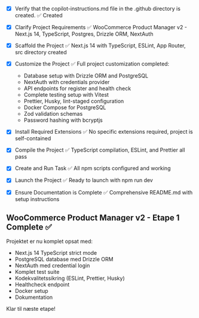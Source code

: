 <!-- Use this file to provide workspace-specific custom instructions to Copilot. For more details, visit https://code.visualstudio.com/docs/copilot/copilot-customization#_use-a-githubcopilotinstructionsmd-file -->

- [x] Verify that the copilot-instructions.md file in the .github directory is created. ✅ Created

- [x] Clarify Project Requirements ✅ WooCommerce Product Manager v2 - Next.js 14, TypeScript, Postgres, Drizzle ORM, NextAuth

- [x] Scaffold the Project ✅ Next.js 14 with TypeScript, ESLint, App Router, src directory created

- [x] Customize the Project ✅ Full project customization completed:
  - Database setup with Drizzle ORM and PostgreSQL
  - NextAuth with credentials provider
  - API endpoints for register and health check
  - Complete testing setup with Vitest
  - Prettier, Husky, lint-staged configuration
  - Docker Compose for PostgreSQL
  - Zod validation schemas
  - Password hashing with bcryptjs

- [x] Install Required Extensions ✅ No specific extensions required, project is self-contained

- [x] Compile the Project ✅ TypeScript compilation, ESLint, and Prettier all pass

- [x] Create and Run Task ✅ All npm scripts configured and working

- [x] Launch the Project ✅ Ready to launch with npm run dev

- [x] Ensure Documentation is Complete ✅ Comprehensive README.md with setup instructions

## WooCommerce Product Manager v2 - Etape 1 Complete ✅

Projektet er nu komplet opsat med:
- Next.js 14 TypeScript strict mode
- PostgreSQL database med Drizzle ORM
- NextAuth med credential login
- Komplet test suite
- Kodekvalitetssikring (ESLint, Prettier, Husky)
- Healthcheck endpoint
- Docker setup
- Dokumentation

Klar til næste etape!
